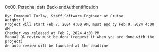  0x00. Personal data
Back-endAuthentification

    By: Emmanuel Turlay, Staff Software Engineer at Cruise
    Weight: 1
    Project will start Feb 7, 2024 4:00 AM, must end by Feb 9, 2024 4:00 AM
    Checker was released at Feb 7, 2024 4:00 PM
    Manual QA review must be done (request it when you are done with the project)
    An auto review will be launched at the deadline
